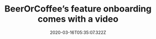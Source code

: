 ﻿---
title: "BeerOrCoffee’s feature onboarding comes with a video"
description: "BeerOrCoffee prefers contextual onboarding for specific features and functions, and they do so by prompting users with a tour modal and tooltips with a progress bar. In this example, they use a tour modal that reads “learn how to reserve a place in 1 minute” and they show it through tooltips when the button is clicked on."
popupImage: "/assets/onboardings/beerorcoffee-feature-onboarding.gif"
popupImageAlt: BeerOrCoffee feature onboarding video
date: "2020-03-16T05:35:07.322Z"
category: 2
product: 1
bullets:
    - title: "✅ <b>Video support</b> : BeerOrCoffee supports both video learners and interactive learners by putting both contents together. The tour modal to the interactive onboarding has a video in it for the ones who prefer videos.<br>
                ✅ <b>Short, highlighted tooltips</b> : Because they use contextual onboarding, BeerOrCoffee has the option to show everything on a given page or section of the tool, all shortly and still explanatory.<br>
                ✅ <b>Interactive</b> : BeerOrCoffee users get to use the buttons and bars on the page as they are being onboarded. Because they get to interact with the tool right of the bat, they learn about it easily.<br>"
    
---